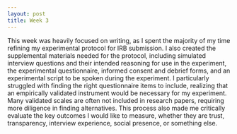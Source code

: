 ```yaml
---
layout: post
title: Week 3
---
```

This week was heavily focused on writing, as I spent the majority of my time refining my experimental protocol for IRB submission. I also created the supplemental materials needed for the protocol, including simulated interview questions and their intended reasoning for use in the experiment, the experimental questionnaire, informed consent and debrief forms, and an experimental script to be spoken during the experiment. I particularly struggled with finding the right questionnaire items to include, realizing that an empirically validated instrument would be necessary for my experiment. Many validated scales are often not included in research papers, requiring more diligence in finding alternatives. This process also made me critically evaluate the key outcomes I would like to measure, whether they are trust, transparency, interview experience, social presence, or something else.
